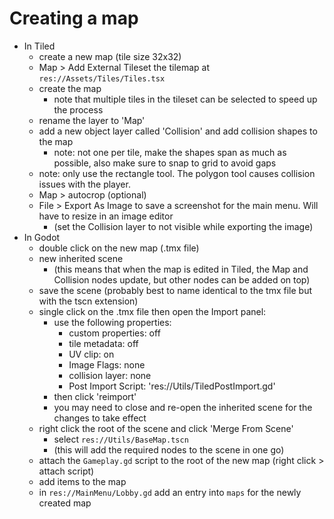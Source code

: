 # Creating a map #
- In Tiled
    - create a new map (tile size 32x32)
    - Map > Add External Tileset the tilemap at `res://Assets/Tiles/Tiles.tsx`
    - create the map
        - note that multiple tiles in the tileset can be selected to speed up the process
    - rename the layer to 'Map'
    - add a new object layer called 'Collision' and add collision shapes to the map
        - note: not one per tile, make the shapes span as much as possible, also make sure to snap to grid to avoid gaps
	- note: only use the rectangle tool. The polygon tool causes collision issues with the player.
    - Map > autocrop (optional)
    - File > Export As Image to save a screenshot for the main menu. Will have to resize in an image editor
        - (set the Collision layer to not visible while exporting the image)
- In Godot
    - double click on the new map (.tmx file)
    - new inherited scene
        - (this means that when the map is edited in Tiled, the Map and Collision nodes update, but other nodes can be added on top)
    - save the scene (probably best to name identical to the tmx file but with the tscn extension)
    - single click on the .tmx file then open the Import panel:
        - use the following properties:
            - custom properties: off
            - tile metadata: off
            - UV clip: on
            - Image Flags: none
            - collision layer: none
            - Post Import Script: 'res://Utils/TiledPostImport.gd'
        - then click 'reimport'
        - you may need to close and re-open the inherited scene for the changes to take effect
    - right click the root of the scene and click 'Merge From Scene'
        - select `res://Utils/BaseMap.tscn`
        - (this will add the required nodes to the scene in one go)
    - attach the `Gameplay.gd` script to the root of the new map (right click > attach script)
    - add items to the map
    - in `res://MainMenu/Lobby.gd` add an entry into `maps` for the newly created map
